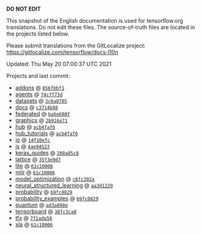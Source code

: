 __DO NOT EDIT__

This snapshot of the English documentation is used for tensorflow.org
translations. Do not edit these files. The source-of-truth files are located in
the projects listed below.

Please submit translations from the GitLocalize project: https://gitlocalize.com/tensorflow/docs-l10n

Updated: Thu May 20 07:00:37 UTC 2021

Projects and last commit:

- [addons](https://github.com/tensorflow/addons/tree/master/docs) @ <a href='https://github.com/tensorflow/addons/commit/856fbbf1800e77e618a8075814ad70d23e802bb2'><code>856fbbf1</code></a>
- [agents](https://github.com/tensorflow/agents/tree/master/docs) @ <a href='https://github.com/tensorflow/agents/commit/74cff73d8d985bbf08d7d2dac1b675e3c4bd82c2'><code>74cff73d</code></a>
- [datasets](https://github.com/tensorflow/datasets/tree/master/docs) @ <a href='https://github.com/tensorflow/datasets/commit/3c6a0705abd25b7755fc3ebb17bb4acdf95bf214'><code>3c6a0705</code></a>
- [docs](https://github.com/tensorflow/docs/tree/master/site/en) @ <a href='https://github.com/tensorflow/docs/commit/c3714b889c3973113697918b6eeaab70af3b8501'><code>c3714b88</code></a>
- [federated](https://github.com/tensorflow/federated/tree/master/docs) @ <a href='https://github.com/tensorflow/federated/commit/ba6e608f401a0e8678a02ee618d16754a40f47ff'><code>ba6e608f</code></a>
- [graphics](https://github.com/tensorflow/graphics/tree/master/tensorflow_graphics/g3doc) @ <a href='https://github.com/tensorflow/graphics/commit/2b916a71bf4fbc6472fe99036a428c4365681e64'><code>2b916a71</code></a>
- [hub](https://github.com/tensorflow/hub/tree/master/docs) @ <a href='https://github.com/tensorflow/hub/commit/acb4faf6043c4b68d55c6b17d34ebc8ca1f6871c'><code>acb4faf6</code></a>
- [hub_tutorials](https://github.com/tensorflow/hub/tree/master/examples/colab) @ <a href='https://github.com/tensorflow/hub/commit/acb4faf6043c4b68d55c6b17d34ebc8ca1f6871c'><code>acb4faf6</code></a>
- [io](https://github.com/tensorflow/io/tree/master/docs) @ <a href='https://github.com/tensorflow/io/commit/14f10efc9e2c11b37114179826039afca6b2e984'><code>14f10efc</code></a>
- [js](https://github.com/tensorflow/tfjs-website/tree/master/docs) @ <a href='https://github.com/tensorflow/tfjs-website/commit/4ae945230a7423f2ff6ecea37af63259dad2fa0d'><code>4ae94523</code></a>
- [keras_guides](https://github.com/tensorflow/docs/tree/snapshot-keras/site/en/guide/keras) @ <a href='https://github.com/tensorflow/docs/commit/288a85c8c652050d802d4737ebf21d19254b6672'><code>288a85c8</code></a>
- [lattice](https://github.com/tensorflow/lattice/tree/master/docs) @ <a href='https://github.com/tensorflow/lattice/commit/35f3e9d7da7f90a700d7a903e1818e82965f245c'><code>35f3e9d7</code></a>
- [lite](https://github.com/tensorflow/tensorflow/tree/master/tensorflow/lite/g3doc) @ <a href='https://github.com/tensorflow/tensorflow/commit/61c10006c5a3e251fb7bcf56d583dd459e8da426'><code>61c10006</code></a>
- [mlir](https://github.com/tensorflow/tensorflow/tree/master/tensorflow/compiler/mlir/g3doc) @ <a href='https://github.com/tensorflow/tensorflow/commit/61c10006c5a3e251fb7bcf56d583dd459e8da426'><code>61c10006</code></a>
- [model_optimization](https://github.com/tensorflow/model-optimization/tree/master/tensorflow_model_optimization/g3doc) @ <a href='https://github.com/tensorflow/model-optimization/commit/c6fc392adae9022e2ba9f1f7e8c829c48afda55a'><code>c6fc392a</code></a>
- [neural_structured_learning](https://github.com/tensorflow/neural-structured-learning/tree/master/g3doc) @ <a href='https://github.com/tensorflow/neural-structured-learning/commit/aa3d1229cd0f92c7a2a2c822d2b0d68f10786949'><code>aa3d1229</code></a>
- [probability](https://github.com/tensorflow/probability/tree/master/tensorflow_probability/g3doc) @ <a href='https://github.com/tensorflow/probability/commit/b9fc08297c773ca4c4683cc75d89b9adfac31df2'><code>b9fc0829</code></a>
- [probability_examples](https://github.com/tensorflow/probability/tree/master/tensorflow_probability/examples/jupyter_notebooks) @ <a href='https://github.com/tensorflow/probability/commit/b9fc08297c773ca4c4683cc75d89b9adfac31df2'><code>b9fc0829</code></a>
- [quantum](https://github.com/tensorflow/quantum/tree/master/docs) @ <a href='https://github.com/tensorflow/quantum/commit/ad3a898e27a0aa7ee7e76268375e87c04bbfd162'><code>ad3a898e</code></a>
- [tensorboard](https://github.com/tensorflow/tensorboard/tree/master/docs) @ <a href='https://github.com/tensorflow/tensorboard/commit/38fc3ca0abc2a0709c9bed6fc8895f296dad75d6'><code>38fc3ca0</code></a>
- [tfx](https://github.com/tensorflow/tfx/tree/master/docs) @ <a href='https://github.com/tensorflow/tfx/commit/7f1ada58591df58affe9f402f2f0a47fa3968990'><code>7f1ada58</code></a>
- [xla](https://github.com/tensorflow/tensorflow/tree/master/tensorflow/compiler/xla/g3doc) @ <a href='https://github.com/tensorflow/tensorflow/commit/61c10006c5a3e251fb7bcf56d583dd459e8da426'><code>61c10006</code></a>

